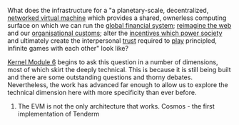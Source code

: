 What does the infrastructure for a "a planetary-scale, decentralized, [networked virtual machine](https://www.kernel.community/en/learn/module-1/) which provides a shared, ownerless computing surface on which we can run the [global financial system](https://www.kernel.community/en/learn/module-2/); [reimagine the web](https://www.kernel.community/en/learn/module-3) and our [organisational customs](https://www.kernel.community/en/learn/module-4); alter the [incentives which power society](https://www.kernel.community/en/learn/module-5) and ultimately create the interpersonal [trust](https://www.kernel.community/en/learn/module-0/trust) required to [play](https://www.kernel.community/en/learn/module-0/play-of-pattern) principled, infinite games with each other" look like?

[Kernel Module 6](https://www.kernel.community/en/learn/module-6) begins to ask this question in a number of dimensions, most of which skirt the deeply technical. This is because it is still being built and there are some outstanding questions and thorny debates. Nevertheless, the work has advanced far enough to allow us to explore the technical dimension here with more specificity than ever before.

1. The EVM is not the only architecture that works. Cosmos - the first implementation of Tenderm